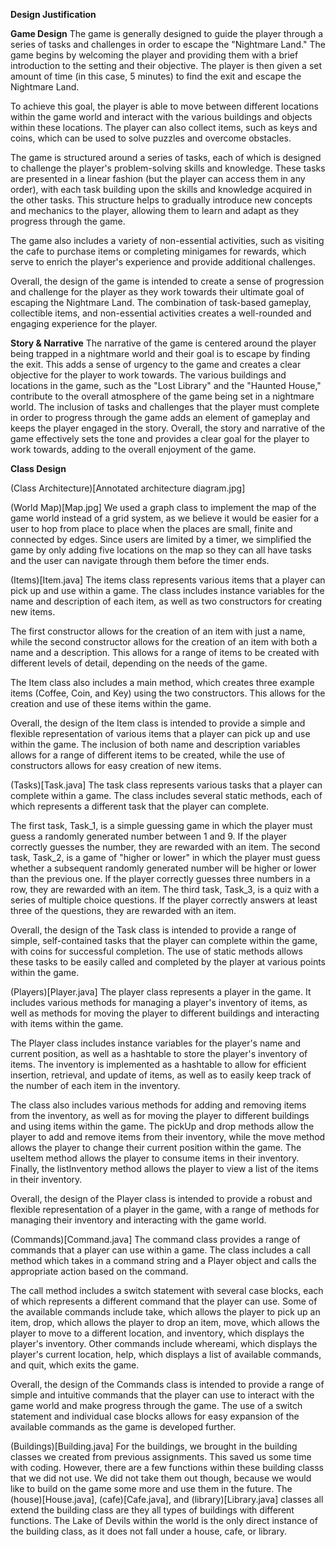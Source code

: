 **Design Justification**

**Game Design**
The game is generally designed to guide the player through a series of tasks and challenges in order to escape the "Nightmare Land." The game begins by welcoming the player and providing them with a brief introduction to the setting and their objective. The player is then given a set amount of time (in this case, 5 minutes) to find the exit and escape the Nightmare Land.

To achieve this goal, the player is able to move between different locations within the game world and interact with the various buildings and objects within these locations. The player can also collect items, such as keys and coins, which can be used to solve puzzles and overcome obstacles.

The game is structured around a series of tasks, each of which is designed to challenge the player's problem-solving skills and knowledge. These tasks are presented in a linear fashion (but the player can access them in any order), with each task building upon the skills and knowledge acquired in the other tasks. This structure helps to gradually introduce new concepts and mechanics to the player, allowing them to learn and adapt as they progress through the game.

The game also includes a variety of non-essential activities, such as visiting the cafe to purchase items or completing minigames for rewards, which serve to enrich the player's experience and provide additional challenges.

Overall, the design of the game is intended to create a sense of progression and challenge for the player as they work towards their ultimate goal of escaping the Nightmare Land. The combination of task-based gameplay, collectible items, and non-essential activities creates a well-rounded and engaging experience for the player.

**Story & Narrative**
The narrative of the game is centered around the player being trapped in a nightmare world and their goal is to escape by finding the exit. This adds a sense of urgency to the game and creates a clear objective for the player to work towards. The various buildings and locations in the game, such as the "Lost Library" and the "Haunted House," contribute to the overall atmosphere of the game being set in a nightmare world. The inclusion of tasks and challenges that the player must complete in order to progress through the game adds an element of gameplay and keeps the player engaged in the story. Overall, the story and narrative of the game effectively sets the tone and provides a clear goal for the player to work towards, adding to the overall enjoyment of the game.

**Class Design**

(Class Architecture)[Annotated architecture diagram.jpg]

(World Map)[Map.jpg]
We used a graph class to implement the map of the game world instead of a grid system, as we believe it would be easier for a user to hop from place to place when the places are small, finite and connected by edges.
Since users are limited by a timer, we simplified the game by only adding five locations on the map so they can all have tasks and the user can navigate through them before the timer ends.

(Items)[Item.java]
The items class represents various items that a player can pick up and use within a game. The class includes instance variables for the name and description of each item, as well as two constructors for creating new items.

The first constructor allows for the creation of an item with just a name, while the second constructor allows for the creation of an item with both a name and a description. This allows for a range of items to be created with different levels of detail, depending on the needs of the game.

The Item class also includes a main method, which creates three example items (Coffee, Coin, and Key) using the two constructors. This allows for the creation and use of these items within the game.

Overall, the design of the Item class is intended to provide a simple and flexible representation of various items that a player can pick up and use within the game. The inclusion of both name and description variables allows for a range of different items to be created, while the use of constructors allows for easy creation of new items.

(Tasks)[Task.java]
The task class represents various tasks that a player can complete within a game. The class includes several static methods, each of which represents a different task that the player can complete.

The first task, Task_1, is a simple guessing game in which the player must guess a randomly generated number between 1 and 9. If the player correctly guesses the number, they are rewarded with an item. The second task, Task_2, is a game of "higher or lower" in which the player must guess whether a subsequent randomly generated number will be higher or lower than the previous one. If the player correctly guesses three numbers in a row, they are rewarded with an item. The third task, Task_3, is a quiz with a series of multiple choice questions. If the player correctly answers at least three of the questions, they are rewarded with an item.

Overall, the design of the Task class is intended to provide a range of simple, self-contained tasks that the player can complete within the game, with coins for successful completion. The use of static methods allows these tasks to be easily called and completed by the player at various points within the game. 

(Players)[Player.java]
The player class represents a player in the game. It includes various methods for managing a player's inventory of items, as well as methods for moving the player to different buildings and interacting with items within the game.

The Player class includes instance variables for the player's name and current position, as well as a hashtable to store the player's inventory of items. The inventory is implemented as a hashtable to allow for efficient insertion, retrieval, and update of items, as well as to easily keep track of the number of each item in the inventory.

The class also includes various methods for adding and removing items from the inventory, as well as for moving the player to different buildings and using items within the game. The pickUp and drop methods allow the player to add and remove items from their inventory, while the move method allows the player to change their current position within the game. The useItem method allows the player to consume items in their inventory. Finally, the listInventory method allows the player to view a list of the items in their inventory.

Overall, the design of the Player class is intended to provide a robust and flexible representation of a player in the game, with a range of methods for managing their inventory and interacting with the game world.

(Commands)[Command.java]
The command class provides a range of commands that a player can use within a game. The class includes a call method which takes in a command string and a Player object and calls the appropriate action based on the command.

The call method includes a switch statement with several case blocks, each of which represents a different command that the player can use. Some of the available commands include take, which allows the player to pick up an item, drop, which allows the player to drop an item, move, which allows the player to move to a different location, and inventory, which displays the player's inventory. Other commands include whereami, which displays the player's current location, help, which displays a list of available commands, and quit, which exits the game.

Overall, the design of the Commands class is intended to provide a range of simple and intuitive commands that the player can use to interact with the game world and make progress through the game. The use of a switch statement and individual case blocks allows for easy expansion of the available commands as the game is developed further.


(Buildings)[Building.java]
For the buildings, we brought in the building classes we created from previous assignments. This saved us some time with coding. However, there are a few functions within these building classs that we did not use. We did not take them out though, because we would like to build on the game some more and use them in the future.
The (house)[House.java], (cafe)[Cafe.java], and (library)[Library.java] classes all extend the building class are they all types of buildings with different functions. The Lake of Devils within the world is the only direct instance of the building class, as it does not fall under a house, cafe, or library.

